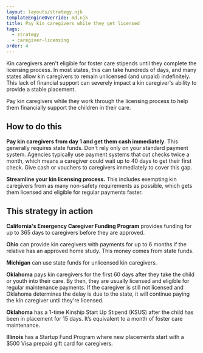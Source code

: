 ```yaml
---
layout: layouts/strategy.njk
templateEngineOverride: md,njk
title: Pay kin caregivers while they get licensed
tags:
  - strategy
  - caregiver-licensing
order: 4
---
```

Kin caregivers aren't eligible for foster care stipends until they complete the licensing process. In most states, this can take hundreds of days, and many states allow kin caregivers to remain unlicensed (and unpaid) indefinitely. This lack of financial support can severely impact a kin caregiver's ability to provide a stable placement.

Pay kin caregivers while they work through the licensing process to help them financially support the children in their care.

## How to do this

**Pay kin caregivers from day 1 and get them cash immediately**. This generally requires state funds. Don't rely only on your standard payment system. Agencies typically use payment systems that cut checks twice a month, which means a caregiver could wait up to 40 days to get their first check. Give cash or vouchers to caregivers immediately to cover this gap.

**Streamline your kin licensing process.** This includes exempting kin caregivers from as many non-safety requirements as possible, which gets them licensed and eligible for regular payments faster.

## This strategy in action

**California's Emergency Caregiver Funding Program** provides funding for up to 365 days to caregivers before they are approved.

**Ohio** can provide kin caregivers with payments for up to 6 months if the relative has an approved home study. This money comes from state funds.

**Michigan** can use state funds for unlicensed kin caregivers.

**Oklahoma** pays kin caregivers for the first 60 days after they take the child or youth into their care. By then, they are usually licensed and eligible for regular maintenance payments. If the caregiver is still not licensed and Oklahoma determines the delay is due to the state, it will continue paying the kin caregiver until they're licensed.

**Oklahoma** has a 1-time Kinship Start Up Stipend (KSUS) after the child has been in placement for 15 days. It’s equivalent to a month of foster care maintenance.

**Illinois** has a Startup Fund Program where new placements start with a $500 Visa prepaid gift card for caregivers.